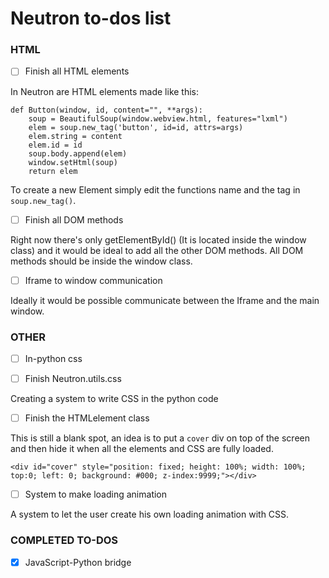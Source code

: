 
# Neutron to-dos list

### HTML
- [ ] Finish all HTML elements

In Neutron are HTML elements made like this:
```
def Button(window, id, content="", **args):
    soup = BeautifulSoup(window.webview.html, features="lxml")
    elem = soup.new_tag('button', id=id, attrs=args)
    elem.string = content
    elem.id = id
    soup.body.append(elem)
    window.setHtml(soup)
    return elem
```
To create a new Element simply edit the functions name and the tag in `soup.new_tag()`.


- [ ] Finish all DOM methods

Right now there's only getElementById() (It is located inside the window class) and it would be ideal to add all the other DOM methods. All DOM methods should be inside the window class.
- [ ] Iframe to window communication

Ideally it would be possible communicate between the Iframe and the main window.
### OTHER
- [ ] In-python css 

- [ ] Finish Neutron.utils.css 

Creating a system to write CSS in the python code
- [ ] Finish the HTMLelement class

This is still a blank spot, an idea is to put a `cover`  div on top of the screen and then hide it when all the elements and CSS are fully loaded.

    <div id="cover" style="position: fixed; height: 100%; width: 100%; top:0; left: 0; background: #000; z-index:9999;"></div>

- [ ] System to make loading animation

A system to let the user create his own loading animation with CSS.

### COMPLETED TO-DOS
- [x] JavaScript-Python bridge


